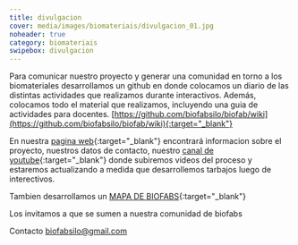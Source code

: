 ```yaml
---
title: divulgacion
cover: media/images/biomateriais/divulgacion_01.jpg
noheader: true
category: biomateriais
swipebox: divulgacion
---
```


Para comunicar nuestro proyecto y generar una comunidad en torno a los biomateriales desarrollamos un github en donde colocamos un diario de las distintas actividades que realizamos durante interactivos. Además, colocamos todo el material que realizamos, incluyendo una guia de actividades para docentes. [https://github.com/biofabsilo/biofab/wiki](https://github.com/biofabsilo/biofab/wiki){:target="_blank"}

En nuestra [pagina web](https://biofabsilo.wixsite.com/website){:target="_blank"} encontrará informacion sobre el proyecto, nuestros datos de contacto, nuestro [canal de youtube](https://www.youtube.com/channel/UC0DuPAl8HkXWLa80pGNmyeQ/videos?view_as=subscriber){:target="_blank"} donde subiremos videos del proceso y estaremos actualizando a medida que desarrollemos tarbajos luego de interectivos.

Tambien desarrollamos un [MAPA DE BIOFABS](http://umap.openstreetmap.fr/es/map/anonymous-edit/355463:s8bZLLmfHoGaJQrhjjd3fOq-u8c){:target="_blank"}

Los invitamos a que se sumen a nuestra comunidad de biofabs

Contacto
biofabsilo@gmail.com
